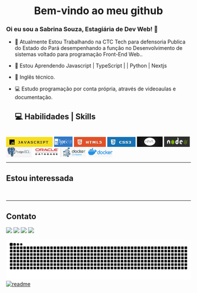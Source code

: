<h1 align=center> Bem-vindo ao meu github</h1>


### Oi eu sou a Sabrina Souza, Estagiária de Dev Web! 👋

- 🔭 Atualmente Estou Trabalhando na CTC Tech para defensoria Publica do Estado do Pará desempenhando a função no Desenvolvimento de sistemas voltado para programação Front-End Web..
- 🌱 Estou Aprendendo Javascript | TypeScript | | Python | Nextjs
- 🎲 Inglês técnico.<br/>
- 💻 Estudo programação por conta própria, através de videoaulas e documentação.<br/>


  <h2 align="left"> 💻 Habilidades | Skills </h2>
<div style="display: inline_block"><br>
  <img align="center" alt="JavaScript" title="JavaScript" style=for-the-badge&logo=javascript&logoColor=black src="folder/img/js01.jpg">
  <img align="center" alt="TypeScript" title="TypeScript" height="28" width="10%" style=for-the-badge&logo=typescript&logoColor=white src="folder/img/typescript2.png">
  <!--<img align="center" alt="Sabri-React" height="30" width="40" src="https://raw.githubusercontent.com/devicons/devicon/master/icons/react/react-original.svg">-->
  <img align="center" alt="Sabri-HTML" title="HTML" style=for-the-badge&logo=html5&logoColor=white src="folder/img/html01.jpg">
  <img align="center" alt="Sabri-CSS" title="CSS" style=for-the-badge&logo=css3&logoColor=white src="folder/img/css01.jpg">
  <img align="center" alt="Nextjs" title="Nextjs" height="28" width="70" style=for-the-badge&logo=nextjs&logoColor=white src="folder/img/nextjs.webp"/>
  <img align="center" alt="nodeJs" title="NodeJs" height="28" width="70" style=for-the-badge&logo=nodejs&logoColor=white src="folder/img/nodejs.jpg"/>
  <img align="center" alt="Sabri-PostgresSQL" title="PostgresSQL" height="28" width="70" style=for-the-badge&logo=PostgresSQL&logoColor=white src="folder/img/postgressql.png">
  <img align="center" alt="Sabri-sqloracle" title="Sql Oracle" height="28" width="70" src="folder/img/oraclesql.jpg">
    <!--<img align="right" alt="Sabri-pic" title="Sabrina Souza" height="150" style="border-radius:50px;" src="folder/img/Sabridesenho03.jpeg">-->
  <img align="center" alt="docker-compose" title="docker-compose" height="28" width="70" style=for-the-badge&logo=docker&logoColor=white src="folder/img/docker compose.png"/>
  <img align="center" alt="docker" title="docker" height="28" width="70" style=for-the-badge&logo=docker&logoColor=white src="folder/img/docker.png"/>
</div>
  <hr>
  <div>
 <h2 style="align="center"> Estou interessada</h2>

  
</div></br>
<hr>
<h2> Contato </h2>
<div style="display: inline_block" align="left" > 
  <a href="https://instagram.com/ssabrinalynx" target="_blank" alt="ssabrinalynx" title="ssabrinalynx"><img src="https://img.shields.io/badge/-Instagram-%23E4405F?style=for-the-badge&logo=instagram&logoColor=white" target="_blank"></a>
 	<!--<a href="https://www.twitch.tv/" target="_blank"><img src="https://img.shields.io/badge/Twitch-9146FF?style=for-the-badge&logo=twitch&logoColor=white" target="_blank"></a>-->
<a href="https://discord.gg/QXnhv9H7fC" target="_blank" alt="Sabrina Souza#5541" title="Sabrina Souza#5541"><img src="https://img.shields.io/badge/Discord-7289DA?style=for-the-badge&logo=discord&logoColor=white" target="_blank"></a>
  <a href="https://mail.google.com/mail/u/0/#inbox?compose=CllgCJNrcmhcnjzCPDCbxXmtkDlWpFgcKKMPHktkGdltmNQvzLqFwwJDqCPpQHKbTKvQkgNwrbq" target="_blank" alt="lynxsabri@gmail.com" title="lynxsabri@gmail.com"><img src="https://img.shields.io/badge/-Gmail-%23333?style=for-the-badge&logo=gmail&logoColor=white" target="_blank"></a>
  <a href="https://www.linkedin.com/in/sabrina-souza-6361a5148/" target="_blank" alt="sabrina-souza-6361a5148" title="sabrina-souza-6361a5148"><img src="https://img.shields.io/badge/-LinkedIn-%230077B5?style=for-the-badge&logo=linkedin&logoColor=white" target="_blank"></a> 
 
  ![Snake animation](https://github.com/SabrinaSouzaDev/SabrinaSouzaDev/blob/output/github-contribution-grid-snake.svg)
  [![readme](https://github-readme-stats.vercel.app/api/pin/?username=SabrinaSouzaDev&repo=SabrinaSouzaDev&theme=react)](https://github.com/SabrinaSouzaDev/SabrinaSouzaDev)
 
</div>
 

